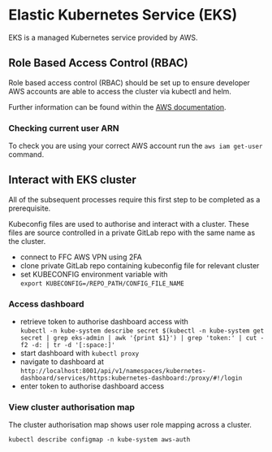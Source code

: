 # Elastic Kubernetes Service (EKS)
EKS is a managed Kubernetes service provided by AWS.

## Role Based Access Control (RBAC)
Role based access control (RBAC) should be set up to ensure developer AWS accounts are able to access the cluster via kubectl and helm.  

Further information can be found within the [AWS documentation](https://docs.aws.amazon.com/eks/latest/userguide/add-user-role.html).

### Checking current user ARN
To check you are using your correct AWS account run the `aws iam get-user` command.

## Interact with EKS cluster
All of the subsequent processes require this first step to be completed as a prerequisite.  

Kubeconfig files are used to authorise and interact with a cluster.  These files are source controlled in a private GitLab repo with the same name as the cluster.

- connect to FFC AWS VPN using 2FA
- clone private GitLab repo containing kubeconfig file for relevant cluster
- set KUBECONFIG environment variable with  
  `export KUBECONFIG=/REPO_PATH/CONFIG_FILE_NAME`

### Access dashboard
- retrieve token to authorise dashboard access with  
  `kubectl -n kube-system describe secret $(kubectl -n kube-system get secret | grep eks-admin | awk '{print $1}') | grep 'token:' | cut -f2 -d: | tr -d '[:space:]'`  
- start dashboard with `kubectl proxy`
- navigate to dashboard at  
  `http://localhost:8001/api/v1/namespaces/kubernetes-dashboard/services/https:kubernetes-dashboard:/proxy/#!/login`
- enter token to authorise dashboard access
  
### View cluster authorisation map
The cluster authorisation map shows user role mapping across a cluster.  

`kubectl describe configmap -n kube-system aws-auth`

